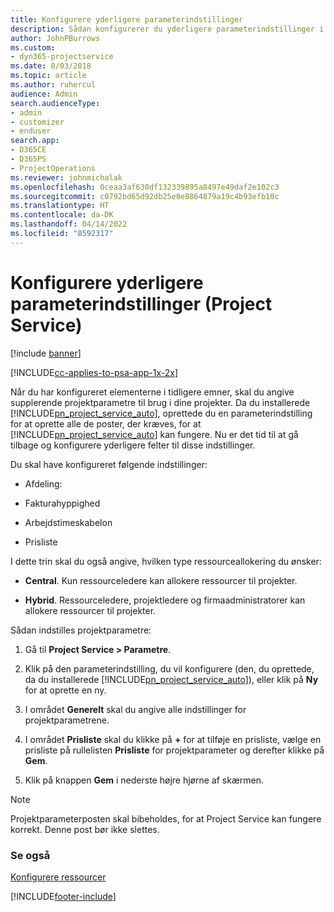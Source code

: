 ```yaml
---
title: Konfigurere yderligere parameterindstillinger
description: Sådan konfigurerer du yderligere parameterindstillinger i Project Service
author: JohnPBurrows
ms.custom:
- dyn365-projectservice
ms.date: 8/03/2018
ms.topic: article
ms.author: ruhercul
audience: Admin
search.audienceType:
- admin
- customizer
- enduser
search.app:
- D365CE
- D365PS
- ProjectOperations
ms.reviewer: johnmichalak
ms.openlocfilehash: 0ceaa3af630df132339895a8497e49daf2e102c3
ms.sourcegitcommit: c0792bd65d92db25e0e8864879a19c4b93efb10c
ms.translationtype: HT
ms.contentlocale: da-DK
ms.lasthandoff: 04/14/2022
ms.locfileid: "8592317"
---
```

# <a name="configure-additional-parameter-settings-project-service"></a>Konfigurere yderligere parameterindstillinger (Project Service)

[!include [banner](../includes/psa-now-project-operations.md)]

[!INCLUDE[cc-applies-to-psa-app-1x-2x](../includes/cc-applies-to-psa-app-1x-2x.md)]

Når du har konfigureret elementerne i tidligere emner, skal du angive supplerende projektparametre til brug i dine projekter. Da du installerede [!INCLUDE[pn_project_service_auto](../includes/pn-project-service-auto.md)], oprettede du en parameterindstilling for at oprette alle de poster, der kræves, for at [!INCLUDE[pn_project_service_auto](../includes/pn-project-service-auto.md)] kan fungere. Nu er det tid til at gå tilbage og konfigurere yderligere felter til disse indstillinger.  
  
 Du skal have konfigureret følgende indstillinger:  
  
-   Afdeling:  
  
-   Fakturahyppighed  
  
-   Arbejdstimeskabelon  
  
-   Prisliste  
 
I dette trin skal du også angive, hvilken type ressourceallokering du ønsker:  
  
- **Central**. Kun ressourceledere kan allokere ressourcer til projekter.  
  
- **Hybrid**. Ressourceledere, projektledere og firmaadministratorer kan allokere ressourcer til projekter.  
  
 
Sådan indstilles projektparametre:  
  
1. Gå til **Project Service > Parametre**.  
  
2. Klik på den parameterindstilling, du vil konfigurere (den, du oprettede, da du installerede [!INCLUDE[pn_project_service_auto](../includes/pn-project-service-auto.md)]), eller klik på **Ny** for at oprette en ny.  
  
3. I området **Generelt** skal du angive alle indstillinger for projektparametrene.  
  
4. I området **Prisliste** skal du klikke på **+** for at tilføje en prisliste, vælge en prisliste på rullelisten **Prisliste** for projektparameter og derefter klikke på **Gem**.  
  
5. Klik på knappen **Gem** i nederste højre hjørne af skærmen.  

> [!NOTE]
> Projektparameterposten skal bibeholdes, for at Project Service kan fungere korrekt. Denne post bør ikke slettes.

### <a name="see-also"></a>Se også  
 [Konfigurere ressourcer](../psa/set-up-resources.md)


[!INCLUDE[footer-include](../includes/footer-banner.md)]
